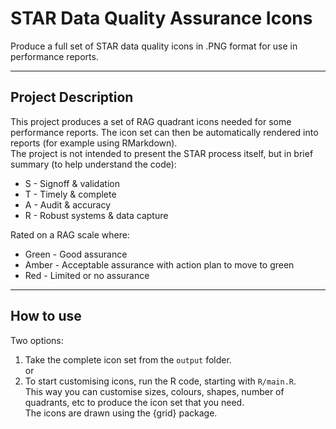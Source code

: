 # STAR Data Quality Assurance Icons
Produce a full set of STAR data quality icons in .PNG format for use in performance reports.  

---
## Project Description
This project produces a set of RAG quadrant icons needed for some performance reports.  The icon set can then be automatically rendered into reports (for example using RMarkdown).  
The project is not intended to present the STAR process itself, but in brief summary (to help understand the code):  
* S - Signoff & validation
* T - Timely & complete
* A - Audit & accuracy
* R - Robust systems & data capture

Rated on a RAG scale where:
* Green - Good assurance
* Amber - Acceptable assurance with action plan to move to green
* Red - Limited or no assurance

---
## How to use
Two options:
1. Take the complete icon set from the `output` folder.  
or
2. To start customising icons, run the R code, starting with `R/main.R`.  
This way you can customise sizes, colours, shapes, number of quadrants, etc to produce the icon set that you need.  
The icons are drawn using the {grid} package.